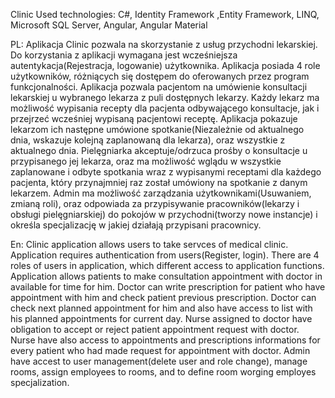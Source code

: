 Clinic
Used technologies: C#,  Identity Framework ,Entity Framework, LINQ, Microsoft SQL Server, Angular, Angular Material

PL:
Aplikacja Clinic pozwala na skorzystanie z usług przychodni lekarskiej. Do korzystania z aplikacji wymagana jest wcześniejsza autentykacja(Rejestracja, logowanie) użytkownika. Aplikacja posiada 4 role użytkowników, różniących się dostępem do oferowanych przez program funkcjonalności. Aplikacja pozwala pacjentom na umówienie konsultacji lekarskiej u wybranego lekarza z puli dostępnych lekarzy. Każdy lekarz ma możliwość wypisania recepty dla pacjenta odbywającego konsultacje, jak i przejrzeć wcześniej wypisaną pacjentowi receptę. Aplikacja pokazuje lekarzom ich następne umówione spotkanie(Niezależnie od aktualnego dnia, wskazuje kolejną zaplanowaną dla lekarza), oraz wszystkie z aktualnego dnia. Pielęgniarka akceptuje/odrzuca prośby o konsultacje u przypisanego jej lekarza, oraz ma możliwość wglądu w wszystkie zaplanowane i odbyte spotkania wraz z wypisanymi receptami dla każdego pacjenta, który przynajmniej raz został umówiony na spotkanie z danym lekarzem. Admin ma możliwość zarządzania użytkownikami(Usuwaniem, zmianą roli), oraz odpowiada za przypisywanie pracowników(lekarzy i obsługi pielęgniarskiej) do pokojów w przychodni(tworzy nowe instancje) i określa specjalizację w jakiej działają przypisani pracownicy.

En:
Clinic application allows users to take servces of medical clinic. Application requires authentication from users(Register, login). There are 4 roles of users in application, which different access to application functions. Application allows patients to make consultation appointment with doctor in available for time for him. Doctor can write prescription for patient who have appointment with him and check patient previous prescription. Doctor can check next planned appointment for him and also have access to list with his planned appointments for current day. Nurse assigned to doctor have obligation to accept or reject patient appointment request with doctor. Nurse have also access to appointments and prescriptions informations for every patient who had made request for appointment  with doctor. Admin have accest to user management(delete user and role change), manage rooms, assign employees to rooms, and to define room worging employes specjalization.
